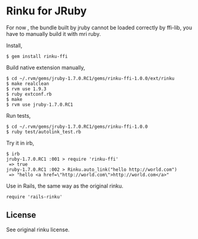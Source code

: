 Rinku for JRuby
==================

For now , the bundle built by jruby cannot be loaded correctly by ffi-lib,
you have to manually build it with mri ruby.

Install,

    $ gem install rinku-ffi

Build native extension manually,

    $ cd ~/.rvm/gems/jruby-1.7.0.RC1/gems/rinku-ffi-1.0.0/ext/rinku
    $ make realclean
    $ rvm use 1.9.3
    $ ruby extconf.rb
    $ make
    $ rvm use jruby-1.7.0.RC1

Run tests,

    $ cd ~/.rvm/gems/jruby-1.7.0.RC1/gems/rinku-ffi-1.0.0
    $ ruby test/autolink_test.rb

Try it in irb,

    $ irb
    jruby-1.7.0.RC1 :001 > require 'rinku-ffi'
     => true
    jruby-1.7.0.RC1 :002 > Rinku.auto_link("hello http://world.com")
     => "hello <a href=\"http://world.com\">http://world.com</a>"

Use in Rails, the same way as the original rinku.

	
    require 'rails-rinku'


License
-------

See original rinku license.